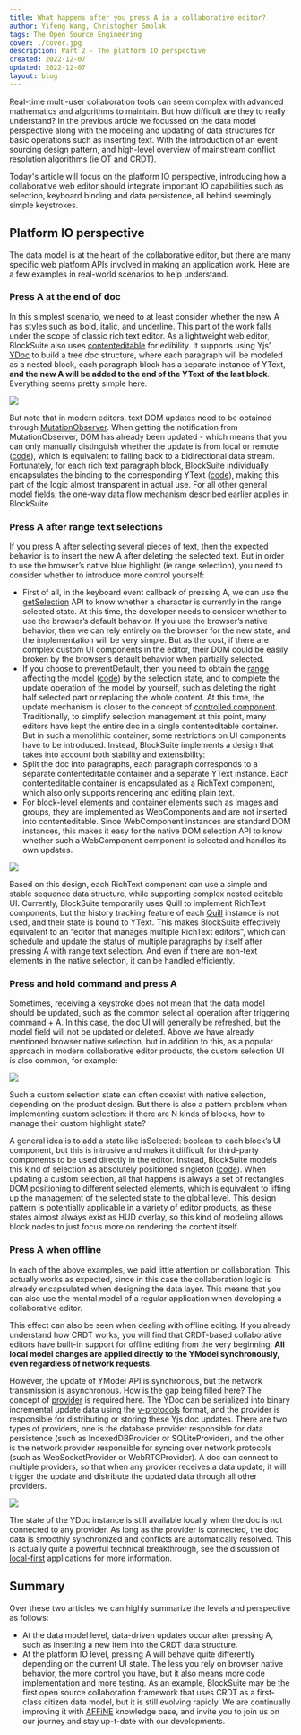 ```yaml
---
title: What happens after you press A in a collaborative editor?
author: Yifeng Wang, Christopher Smolak
tags: The Open Source Engineering
cover: ./cover.jpg
description: Part 2 - The platform IO perspective
created: 2022-12-07
updated: 2022-12-07
layout: blog
---
```


Real-time multi-user collaboration tools can seem complex with advanced mathematics and algorithms to maintain. But how difficult are they to really understand? In the previous article we focussed on the data model perspective along with the modeling and updating of data structures for basic operations such as inserting text. With the introduction of an event sourcing design pattern, and high-level overview of mainstream conflict resolution algorithms (ie OT and CRDT).

Today's article will focus on the platform IO perspective, introducing how a collaborative web editor should integrate important IO capabilities such as selection, keyboard binding and data persistence, all behind seemingly simple keystrokes.

## Platform IO perspective

The data model is at the heart of the collaborative editor, but there are many specific web platform APIs involved in making an application work. Here are a few examples in real-world scenarios to help understand.

### Press A at the end of doc

In this simplest scenario, we need to at least consider whether the new A has styles such as bold, italic, and underline. This part of the work falls under the scope of classic rich text editor. As a lightweight web editor, BlockSuite also uses [contenteditable](https://developer.mozilla.org/en-US/docs/Web/HTML/Global_attributes/contenteditable) for edibility. It supports using Yjs’ [YDoc](https://docs.yjs.dev/api/y.doc) to build a tree doc structure, where each paragraph will be modeled as a nested block, each paragraph block has a separate instance of YText, **and the new A will be added to the end of the YText of the last block**. Everything seems pretty simple here.

![](./tree-doc-blocks.png)

But note that in modern editors, text DOM updates need to be obtained through [MutationObserver](https://developer.mozilla.org/en-US/docs/Web/API/MutationObserver). When getting the notification from MutationObserver, DOM has already been updated - which means that you can only manually distinguish whether the update is from local or remote ([code](https://github.com/toeverything/blocksuite/blob/0f4885790f/packages/store/src/text-adapter.ts#L312)), which is equivalent to falling back to a bidirectional data stream. Fortunately, for each rich text paragraph block, BlockSuite individually encapsulates the binding to the corresponding YText ([code](https://github.com/toeverything/blocksuite/blob/0f4885790f/packages/blocks/src/__internal__/rich-text/rich-text.ts#L70)), making this part of the logic almost transparent in actual use. For all other general model fields, the one-way data flow mechanism described earlier applies in BlockSuite.

### Press A after range text selections

If you press A after selecting several pieces of text, then the expected behavior is to insert the new A after deleting the selected text. But in order to use the browser’s native blue highlight (ie range selection), you need to consider whether to introduce more control yourself:
- First of all, in the keyboard event callback of pressing A, we can use the [getSelection](https://developer.mozilla.org/en-US/docs/Web/API/Window/getSelection) API to know whether a character is currently in the range selected state. At this time, the developer needs to consider whether to use the browser’s default behavior. If you use the browser’s native behavior, then we can rely entirely on the browser for the new state, and the implementation will be very simple. But as the cost, if there are complex custom UI components in the editor, their DOM could be easily broken by the browser’s default behavior when partially selected.
- If you choose to preventDefault, then you need to obtain the [range](https://developer.mozilla.org/en-US/docs/Web/API/Range) affecting the model ([code](https://github.com/toeverything/blocksuite/blob/0f4885790f/packages/blocks/src/page-block/utils/container-operations.ts#L138-L139)) by the selection state, and to complete the update operation of the model by yourself, such as deleting the right half selected part or replacing the whole content. At this time, the update mechanism is closer to the concept of [controlled component](https://reactjs.org/docs/forms.html#controlled-components).
Traditionally, to simplify selection management at this point, many editors have kept the entire doc in a single contenteditable container. But in such a monolithic container, some restrictions on UI components have to be introduced. Instead, BlockSuite implements a design that takes into account both stability and extensibility:
- Split the doc into paragraphs, each paragraph corresponds to a separate contenteditable container and a separate YText instance. Each contenteditable container is encapsulated as a RichText component, which also only supports rendering and editing plain text.
- For block-level elements and container elements such as images and groups, they are implemented as WebComponents and are not inserted into contenteditable. Since WebComponent instances are standard DOM instances, this makes it easy for the native DOM selection API to know whether such a WebComponent component is selected and handles its own updates.

![](./tree-doc-blocks-image.png)

Based on this design, each RichText component can use a simple and stable sequence data structure, while supporting complex nested editable UI. Currently, BlockSuite temporarily uses Quill to implement RichText components, but the history tracking feature of each [Quill](https://quilljs.com/) instance is not used, and their state is bound to YText. This makes BlockSuite effectively equivalent to an “editor that manages multiple RichText editors”, which can schedule and update the status of multiple paragraphs by itself after pressing A with range text selection. And even if there are non-text elements in the native selection, it can be handled efficiently.

### Press and hold command and press A
Sometimes, receiving a keystroke does not mean that the data model should be updated, such as the common select all operation after triggering command + A. In this case, the doc UI will generally be refreshed, but the model field will not be updated or deleted. Above we have already mentioned browser native selection, but in addition to this, as a popular approach in modern collaborative editor products, the custom selection UI is also common, for example:

![](./demo-doc-blocks.png)

Such a custom selection state can often coexist with native selection, depending on the product design. But there is also a pattern problem when implementing custom selection: if there are N kinds of blocks, how to manage their custom highlight state?

A general idea is to add a state like isSelected: boolean to each block’s UI component, but this is intrusive and makes it difficult for third-party components to be used directly in the editor. Instead, BlockSuite models this kind of selection as absolutely positioned singleton ([code](https://github.com/toeverything/blocksuite/blob/0f4885790f/packages/blocks/src/page-block/default/default-page-block.ts#L71-L95)). When updating a custom selection, all that happens is always a set of rectangles DOM positioning to different selected elements, which is equivalent to lifting up the management of the selected state to the global level. This design pattern is potentially applicable in a variety of editor products, as these states almost always exist as HUD overlay, so this kind of modeling allows block nodes to just focus more on rendering the content itself.

### Press A when offline
In each of the above examples, we paid little attention on collaboration. This actually works as expected, since in this case the collaboration logic is already encapsulated when designing the data layer. This means that you can also use the mental model of a regular application when developing a collaborative editor.

This effect can also be seen when dealing with offline editing. If you already understand how CRDT works, you will find that CRDT-based collaborative editors have built-in support for offline editing from the very beginning: **All local model changes are applied directly to the YModel synchronously, even regardless of network requests.**

However, the update of YModel API is synchronous, but the network transmission is asynchronous. How is the gap being filled here? The concept of [provider](https://docs.yjs.dev/tutorials/creating-a-custom-provider) is required here. The YDoc can be serialized into binary incremental update data using the [y-protocols](https://github.com/yjs/y-protocols) format, and the provider is responsible for distributing or storing these Yjs doc updates. There are two types of providers, one is the database provider responsible for data persistence (such as IndexedDBProvider or SQLiteProvider), and the other is the network provider responsible for syncing over network protocols (such as WebSocketProvider or WebRTCProvider). A doc can connect to multiple providers, so that when any provider receives a data update, it will trigger the update and distribute the updated data through all other providers.

![](./ydoc-providers.png)

The state of the YDoc instance is still available locally when the doc is not connected to any provider. As long as the provider is connected, the doc data is smoothly synchronized and conflicts are automatically resolved. This is actually quite a powerful technical breakthrough, see the discussion of [local-first](https://www.inkandswitch.com/local-first/static/local-first.pdf) applications for more information.

## Summary
Over these two articles we can highly summarize the levels and perspective as follows:
- At the data model level, data-driven updates occur after pressing A, such as inserting a new item into the CRDT data structure.
- At the platform IO level, pressing A will behave quite differently depending on the current UI state. The less you rely on browser native behavior, the more control you have, but it also means more code implementation and more testing.
As an example, BlockSuite may be the first open source collaboration framework that uses CRDT as a first-class citizen data model, but it is still evolving rapidly. We are continually improving it with [AFFiNE](https://github.com/toeverything/affine) knowledge base, and invite you to join us on our journey and stay up-t-date with our developments.
